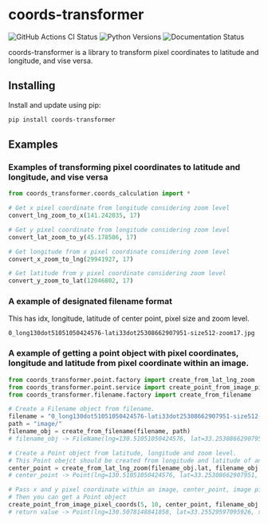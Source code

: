 # coords-transformer

![GitHub Actions CI Status](https://github.com/sagri-tokyo/coords-transformer/workflows/Python%20package/badge.svg)
![Python Versions](https://img.shields.io/pypi/pyversions/coords-transformer)
![Documentation Status](https://readthedocs.org/projects/coords-transformer/badge/?version=latest)

coords-transformer is a library to transform pixel coordinates to latitude and longitude, and vise versa.


## Installing

Install and update using pip:

```bash
pip install coords-transformer
```

## Examples

### Examples of transforming pixel coordinates to latitude and longitude, and vise versa

```python
from coords_transformer.coords_calculation import *

# Get x pixel coordinate from longitude considering zoom level
convert_lng_zoom_to_x(141.242035, 17)

# Get y pixel coordinate from longitude considering zoom level
convert_lat_zoom_to_y(45.178506, 17)

# Get longitude from x pixel coordinate considering zoom level
convert_x_zoom_to_lng(29941927, 17)

# Get latitude from y pixel coordinate considering zoom level
convert_y_zoom_to_lat(12046802, 17)
```

### A example of designated filename format

This has idx, longitude, latitude of center point, pixel size and zoom level.

`0_long130dot51051050424576-lati33dot25308662907951-size512-zoom17.jpg`

### A example of getting a point object with pixel coordinates, longitude and latitude from pixel coordinate within an image.

```python
from coords_transformer.point.factory import create_from_lat_lng_zoom
from coords_transformer.point.service import create_point_from_image_pixel_coords
from coords_transformer.filename.factory import create_from_filename

# Create a Filename object from filename.
filename = "0_long130dot51051050424576-lati33dot25308662907951-size512-zoom17.jpg"
path = "image/"
filename_obj = create_from_filename(filename, path)
# filename_obj -> FileName(lng=130.51051050424576, lat=33.25308662907951, idx=0, size=512, path='image/', zoom=17)

# Create a Point object from latitude, longitude and zoom level.
# This Point obejct should be created from longitude and latitude of an image center point
center_point = create_from_lat_lng_zoom(filename_obj.lat, filename_obj.lng)
# center_point -> Point(lng=130.51051050424576, lat=33.25308662907951, x=28941677, y=13487547)

# Pass x and y pixel coordinate within an image, center_point, image pixel size and zoom level
# Then you can get a Point object
create_point_from_image_pixel_coords(5, 10, center_point, filename_obj.size, filename_obj.zoom)
# return value -> Point(lng=130.5078148841858, lat=33.25529597095926, x=28941426, y=13487301)
```
